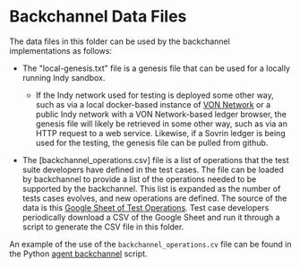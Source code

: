 # Backchannel Data Files

The data files in this folder can be used by the backchannel implementations as follows:

- The "local-genesis.txt" file is a genesis file that can be used for a locally running Indy sandbox.
  - If the Indy network used for testing is deployed some other way, such as via a local docker-based instance of [VON Network](https://github.com/bcgov/von-network) or a public Indy network with a VON Network-based ledger browser, the genesis file will likely be retrieved in some other way, such as via an HTTP request to a web service. Likewise, if a Sovrin ledger is being used for the testing, the genesis file can be pulled from github.

- The [backchannel_operations.csv] file is a list of operations that the test suite developers have defined in the test cases. The file can be loaded by backchannel to provide a list of the operations needed to be supported by the backchannel. This list is expanded as the number of tests cases evolves, and new operations are defined. The source of the data is this [Google Sheet of Test Operations](https://bit.ly/AriesTestHarnessScenarios). Test case developers periodically download a CSV of the Google Sheet and run it through a script to generate the CSV file in this folder.

An example of the use of the `backchannel_operations.cv` file can be found in the Python [agent backchannel](https://github.com/bcgov/aries-agent-test-harness/blob/958ff843b7ebc2ab392eee06b5d7c4ec27ba5dc3/aries-backchannels/python/agent_backchannel.py#L153) script.
